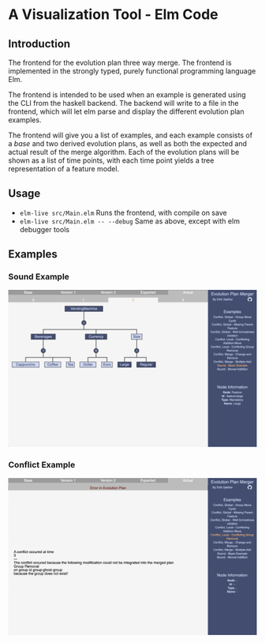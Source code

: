 # A Visualization Tool - Elm Code

## Introduction

The frontend for the evolution plan three way merge. The frontend is implemented in the strongly typed, purely functional programming language Elm.

The frontend is intended to be used when an example is generated using the CLI from the haskell backend. The backend will write to a file in the frontend, which will let elm parse and display the different evolution plan examples.

The frontend will give you a list of examples, and each example consists of a _base_ and two derived evolution plans, as well as both the expected and actual result of the merge algorithm. Each of the evolution plans will be shown as a list of time points, with each time point yields a tree representation of a feature model.

## Usage

- `elm-live src/Main.elm` Runs the frontend, with compile on save
- `elm-live src/Main.elm -- --debug` Same as above, except with elm debugger tools

## Examples

### Sound Example

![Sound example](../thesis/src/illustrations/vending_machine/sound_example.png)

### Conflict Example

![Conflict example image](../thesis/src/illustrations/vending_machine/error_example.png)

